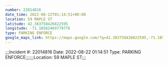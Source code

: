 ```yaml
---
number: 22014816
date_time: 2022-08-22T01:14:51+00:00
location: 59 MAPLE ST
latitude: 42.383758426822595
longitude: -71.18562469779776
type: PARKING ENFORCE
google_maps_link: https://maps.google.com/?q=42.383758426822595,-71.18562469779776
---
```


;;;Incident #: 22014816   Date: 2022-08-22 01:14:51   Type: PARKING ENFORCE;;;;;;Location: 59 MAPLE ST;;;
